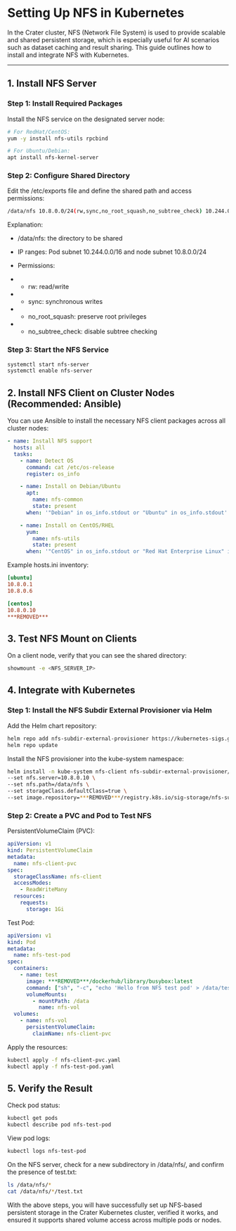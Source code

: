 # Setting Up NFS in Kubernetes

In the Crater cluster, NFS (Network File System) is used to provide scalable and shared persistent storage, which is especially useful for AI scenarios such as dataset caching and result sharing. This guide outlines how to install and integrate NFS with Kubernetes.

---

## 1. Install NFS Server

### Step 1: Install Required Packages

Install the NFS service on the designated server node:

```bash
# For RedHat/CentOS:
yum -y install nfs-utils rpcbind

# For Ubuntu/Debian:
apt install nfs-kernel-server
```

### Step 2: Configure Shared Directory
Edit the /etc/exports file and define the shared path and access permissions:

```bash
/data/nfs 10.8.0.0/24(rw,sync,no_root_squash,no_subtree_check) 10.244.0.0/16(rw,sync,no_root_squash,no_subtree_check)
```
Explanation:

* /data/nfs: the directory to be shared

* IP ranges: Pod subnet 10.244.0.0/16 and node subnet 10.8.0.0/24

* Permissions:

* * rw: read/write

* * sync: synchronous writes

* * no_root_squash: preserve root privileges

* * no_subtree_check: disable subtree checking

### Step 3: Start the NFS Service
```bash
systemctl start nfs-server
systemctl enable nfs-server
```

## 2. Install NFS Client on Cluster Nodes (Recommended: Ansible)
You can use Ansible to install the necessary NFS client packages across all cluster nodes:

```yaml
- name: Install NFS support
  hosts: all
  tasks:
    - name: Detect OS
      command: cat /etc/os-release
      register: os_info

    - name: Install on Debian/Ubuntu
      apt:
        name: nfs-common
        state: present
      when: '"Debian" in os_info.stdout or "Ubuntu" in os_info.stdout'

    - name: Install on CentOS/RHEL
      yum:
        name: nfs-utils
        state: present
      when: '"CentOS" in os_info.stdout or "Red Hat Enterprise Linux" in os_info.stdout'
```
Example hosts.ini inventory:
```ini
[ubuntu]
10.8.0.1
10.8.0.6

[centos]
10.8.0.10
***REMOVED***
```

## 3. Test NFS Mount on Clients
On a client node, verify that you can see the shared directory:
```bash
showmount -e <NFS_SERVER_IP>
```

## 4. Integrate with Kubernetes
### Step 1: Install the NFS Subdir External Provisioner via Helm
Add the Helm chart repository:
```bash
helm repo add nfs-subdir-external-provisioner https://kubernetes-sigs.github.io/nfs-subdir-external-provisioner
helm repo update
```

Install the NFS provisioner into the kube-system namespace:

```bash
helm install -n kube-system nfs-client nfs-subdir-external-provisioner/nfs-subdir-external-provisioner \
--set nfs.server=10.8.0.10 \
--set nfs.path=/data/nfs \
--set storageClass.defaultClass=true \
--set image.repository=***REMOVED***/registry.k8s.io/sig-storage/nfs-subdir-external-provisioner
```

### Step 2: Create a PVC and Pod to Test NFS
PersistentVolumeClaim (PVC):
```yaml
apiVersion: v1
kind: PersistentVolumeClaim
metadata:
  name: nfs-client-pvc
spec:
  storageClassName: nfs-client
  accessModes:
    - ReadWriteMany
  resources:
    requests:
      storage: 1Gi
```
Test Pod:
```yaml
apiVersion: v1
kind: Pod
metadata:
  name: nfs-test-pod
spec:
  containers:
    - name: test
      image: ***REMOVED***/dockerhub/library/busybox:latest
      command: ["sh", "-c", "echo 'Hello from NFS test pod' > /data/test.txt && sleep 3600"]
      volumeMounts:
        - mountPath: /data
          name: nfs-vol
  volumes:
    - name: nfs-vol
      persistentVolumeClaim:
        claimName: nfs-client-pvc
```

Apply the resources:

```bash
kubectl apply -f nfs-client-pvc.yaml
kubectl apply -f nfs-test-pod.yaml
```

## 5. Verify the Result
Check pod status:

```bash
kubectl get pods
kubectl describe pod nfs-test-pod
```
View pod logs:
```bash
kubectl logs nfs-test-pod
```
On the NFS server, check for a new subdirectory in /data/nfs/, and confirm the presence of test.txt:
```bash
ls /data/nfs/*
cat /data/nfs/*/test.txt
```
With the above steps, you will have successfully set up NFS-based persistent storage in the Crater Kubernetes cluster, verified it works, and ensured it supports shared volume access across multiple pods or nodes.
